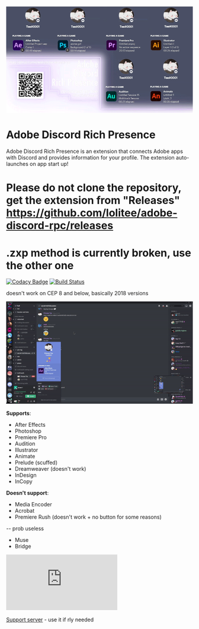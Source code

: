 ![](demo/demo.gif)
# Adobe Discord Rich Presence

Adobe Discord Rich Presence is an extension that connects Adobe apps with Discord and provides information for your profile. The extension auto-launches on app start up!

# Please do not clone the repository, get the extension from "Releases" https://github.com/lolitee/adobe-discord-rpc/releases
# .zxp method is currently broken, use the other one

[![Codacy Badge](https://app.codacy.com/project/badge/Grade/14e27cba3be44af2b1128fc7e2a332e2)](https://www.codacy.com/manual/Tee/adobe-discord-rpc/dashboard?utm_source=github.com&amp;utm_medium=referral&amp;utm_content=lolitee/adobe-discord-rpc&amp;utm_campaign=Badge_Grade) [![Build Status](https://travis-ci.org/lolitee/adobe-discord-rpc.png?branch=master)](https://travis-ci.org/lolitee/adobe-discord-rpc)

doesn't work on CEP 8 and below, basically 2018 versions

![](demo/preview.gif)

**Supports**:
- After Effects
- Photoshop
- Premiere Pro
- Audition
- Illustrator
- Animate
- Prelude (scuffed)
- Dreamweaver (doesn't work)
- InDesign
- InCopy

**Doesn't support**:
- Media Encoder
- Acrobat
- Premiere Rush (doesn't work + no button for some reasons)

-- prob useless
- Muse
- Bridge

![Installation guide](https://github.com/lolitee/adobe-discord-rpc/blob/master/GUIDE.md)

[Support server](https://discord.gg/RGtxbuFtzb) - use it if rly needed
